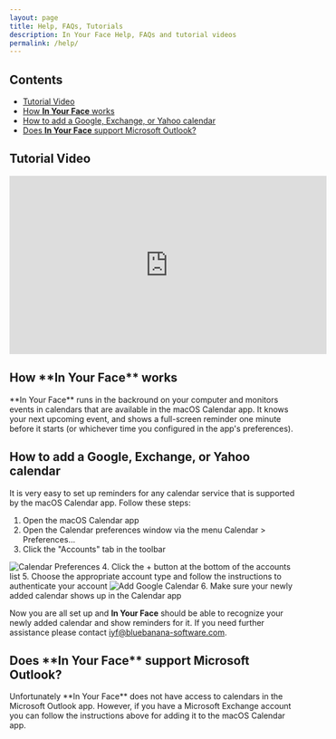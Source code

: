 ```yaml
---
layout: page
title: Help, FAQs, Tutorials
description: In Your Face Help, FAQs and tutorial videos
permalink: /help/
---
```


## Contents

* <a href="#tutorial-video">Tutorial Video</a>
* <a href="#how-iyf-works">How **In Your Face** works</a>
* <a href="#how-to-add-google">How to add a Google, Exchange, or Yahoo calendar</a>
* <a href="#outlook">Does **In Your Face** support Microsoft Outlook?</a>

<h2 id="tutorial-video">Tutorial Video</h2>

<p>
<iframe width="560" height="315" src="https://www.youtube-nocookie.com/embed/_AwQvXB218Q" title="YouTube video player" frameborder="0" allow="accelerometer; autoplay; clipboard-write; encrypted-media; gyroscope; picture-in-picture" allowfullscreen></iframe>
</p>

<h2 id="how-iyf-works">How **In Your Face** works</h2>
**In Your Face** runs in the backround on your computer and monitors events in calendars that are available in the macOS Calendar app.
It knows your next upcoming event, and shows a full-screen reminder one minute before it starts (or whichever time you configured in the app's preferences).

<h2 id="how-to-add-google"> How to add a Google, Exchange, or Yahoo calendar</h2>
It is very easy to set up reminders for any calendar service that is supported by the macOS Calendar app. Follow these steps:

1. Open the macOS Calendar app
2. Open the Calendar preferences window via the menu Calendar > Preferences…
3. Click the "Accounts" tab in the toolbar
<img class="help-screenshot" src="../images/help_calendar_prefs.png" alt="Calendar Preferences">
4. Click the + button at the bottom of the accounts list
5. Choose the appropriate account type and follow the instructions to authenticate your account
<img class="help-screenshot" src="../images/help_calendar_google.png" alt="Add Google Calendar">
6. Make sure your newly added calendar shows up in the Calendar app

Now you are all set up and **In Your Face** should be able to recognize your newly added calendar and show reminders for it.
If you need further assistance please contact [iyf@bluebanana-software.com](mailto:iyf@bluebanana-software.com).

<h2 id="outlook"> Does **In Your Face** support Microsoft Outlook?</h2>
Unfortunately **In Your Face** does not have access to calendars in the Microsoft Outlook app. However, if you have a Microsoft Exchange account you can follow the instructions above for adding it to the macOS Calendar app.